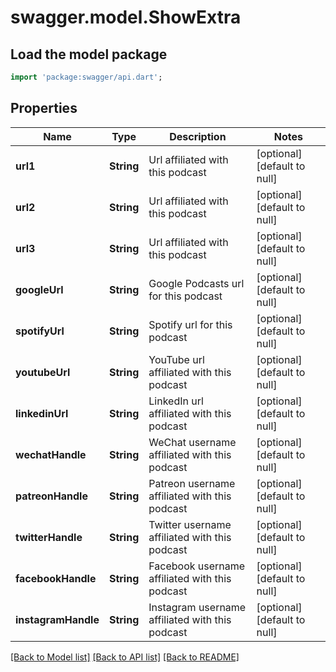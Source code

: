 # swagger.model.ShowExtra

## Load the model package
```dart
import 'package:swagger/api.dart';
```

## Properties
Name | Type | Description | Notes
------------ | ------------- | ------------- | -------------
**url1** | **String** | Url affiliated with this podcast | [optional] [default to null]
**url2** | **String** | Url affiliated with this podcast | [optional] [default to null]
**url3** | **String** | Url affiliated with this podcast | [optional] [default to null]
**googleUrl** | **String** | Google Podcasts url for this podcast | [optional] [default to null]
**spotifyUrl** | **String** | Spotify url for this podcast | [optional] [default to null]
**youtubeUrl** | **String** | YouTube url affiliated with this podcast | [optional] [default to null]
**linkedinUrl** | **String** | LinkedIn url affiliated with this podcast | [optional] [default to null]
**wechatHandle** | **String** | WeChat username affiliated with this podcast | [optional] [default to null]
**patreonHandle** | **String** | Patreon username affiliated with this podcast | [optional] [default to null]
**twitterHandle** | **String** | Twitter username affiliated with this podcast | [optional] [default to null]
**facebookHandle** | **String** | Facebook username affiliated with this podcast | [optional] [default to null]
**instagramHandle** | **String** | Instagram username affiliated with this podcast | [optional] [default to null]

[[Back to Model list]](../README.md#documentation-for-models) [[Back to API list]](../README.md#documentation-for-api-endpoints) [[Back to README]](../README.md)

